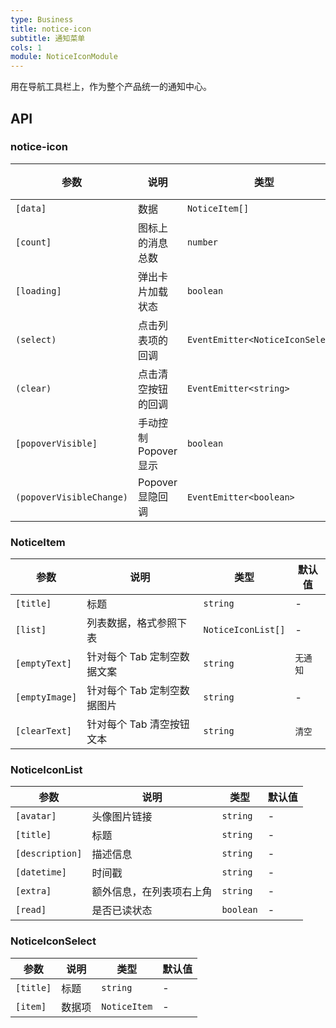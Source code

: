 ```yaml
---
type: Business
title: notice-icon
subtitle: 通知菜单
cols: 1
module: NoticeIconModule
---
```


用在导航工具栏上，作为整个产品统一的通知中心。

## API

### notice-icon

参数                     | 说明                | 类型                             | 默认值
-------------------------|-------------------|----------------------------------|--------
`[data]`                 | 数据                | `NoticeItem[]`                   | -
`[count]`                | 图标上的消息总数    | `number`                         | -
`[loading]`              | 弹出卡片加载状态    | `boolean`                        | `false`
`(select)`               | 点击列表项的回调    | `EventEmitter<NoticeIconSelect>` | -
`(clear)`                | 点击清空按钮的回调  | `EventEmitter<string>`           | -
`[popoverVisible]`       | 手动控制Popover显示 | `boolean`                        | `false`
`(popoverVisibleChange)` | Popover显隐回调     | `EventEmitter<boolean>`          | -

### NoticeItem

参数           | 说明                        | 类型               | 默认值
---------------|---------------------------|--------------------|------
`[title]`      | 标题                        | `string`           | -
`[list]`       | 列表数据，格式参照下表       | `NoticeIconList[]` | -
`[emptyText]`  | 针对每个 Tab 定制空数据文案 | `string`           | `无通知`
`[emptyImage]` | 针对每个 Tab 定制空数据图片 | `string`           | -
`[clearText]`  | 针对每个 Tab 清空按钮文本   | `string`           | `清空`

### NoticeIconList

参数            | 说明                    | 类型      | 默认值
----------------|-----------------------|-----------|----
`[avatar]`      | 头像图片链接            | `string`  | -
`[title]`       | 标题                    | `string`  | -
`[description]` | 描述信息                | `string`  | -
`[datetime]`    | 时间戳                  | `string`  | -
`[extra]`       | 额外信息，在列表项右上角 | `string`  | -
`[read]`        | 是否已读状态            | `boolean` | -

### NoticeIconSelect

参数      | 说明   | 类型         | 默认值
----------|------|--------------|----
`[title]` | 标题   | `string`     | -
`[item]`  | 数据项 | `NoticeItem` | -
